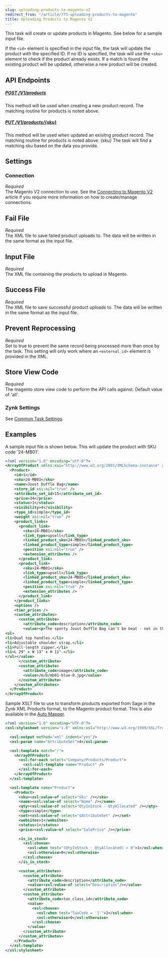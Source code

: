 ```yaml
---
slug: uploading-products-to-magento-v2
redirect_from: "/article/773-uploading-products-to-magento"
title: Uploading Products to Magento V2
---
```

 This task will create or update products in Magento. See below for a sample input file.

If the `<id>` element is specified in the input file, the task will update the product with the specified ID. If no ID is specified, the task will use the `<sku>` element to check if the product already exists. If a match is found the existing product will be updated, otherwise a new product will be created.

## API Endpoints
##### [POST /V1/products](https://devdocs.magento.com/redoc/2.3/admin-rest-api.html#operation/catalogProductRepositoryV1SavePost)
This method will be used when creating a new product record. The matching routine for products is noted above.
##### [PUT /V1/products/{sku}](https://devdocs.magento.com/redoc/2.3/admin-rest-api.html#operation/catalogProductRepositoryV1SavePut)
This method will be used when updated an exisitng product record. The matching routine for products is noted above.
_{sku}_ The task will find a matching sku based on the data you provide.

## Settings
### Connection
_Required_  
The Magento V2 connection to use. See the [Connecting to Magento V2](connecting-to-magento-v2) article if you require more information on how to create/manage connections.

## Fail File
_Required_  
The XML file to save failed product uploads to. The data will be written in the same format as the input file.

## Input File
_Required_  
The XML file containing the products to upload in Magento.

## Success File
_Required_  
The XML file to save successful product uploads to. The data will be written in the same format as the input file.

## Prevent Reprocessing
_Required_  
Set to true to prevent the same record being processed more than once by the task. This setting will only work where an `<external_id>` element is provided in the XML.

## Store View Code
_Required_  
The magento store view code to perform the API calls against. Default value of 'all'.

### Zynk Settings
See [Common Task Settings](common-task-settings).

## Examples
A sample input file is shown below. This will update the product with SKU code '24-MB01'.
```xml
<?xml version="1.0" encoding="utf-8"?>
<ArrayOfProduct xmlns:xsi="http://www.w3.org/2001/XMLSchema-instance" xmlns:xsd="http://www.w3.org/2001/XMLSchema">
  <Product>
    <id>1</id>
    <sku>24-MB01</sku>
    <name>Joust Duffle Bag</name>
    <store_id xsi:nil="true" />
    <attribute_set_id>15</attribute_set_id>
    <price>34</price>
    <status>1</status>
    <visibility>4</visibility>
    <type_id>simple</type_id>
    <weight xsi:nil="true" />
    <product_links>
      <product_link>
        <sku>24-MB01</sku>
        <link_type>upsell</link_type>
        <linked_product_sku>24-MB03</linked_product_sku>
        <linked_product_type>simple</linked_product_type>
        <position xsi:nil="true" />
        <extension_attributes />
      </product_link>
      <product_link>
        <sku>24-MB01</sku>
        <link_type>upsell</link_type>
        <linked_product_sku>24-MB05</linked_product_sku>
        <linked_product_type>simple</linked_product_type>
        <position xsi:nil="true" />
        <extension_attributes />
      </product_link>
    </product_links>
    <options />
    <tier_prices />
    <custom_attributes>
      <custom_attribute>
        <attribute_code>description</attribute_code>
        <value><p>The sporty Joust Duffle Bag can't be beat - not in the gym, not on the luggage carousel, not anywhere. Big enough to haul a basketball or soccer ball and some sneakers with plenty of room to spare, it's ideal for athletes with places to go.<p>
<ul>
<li>Dual top handles.</li>
<li>Adjustable shoulder strap.</li>
<li>Full-length zipper.</li>
<li>L 29" x W 13" x H 11".</li>
</ul></value>
      </custom_attribute>
      <custom_attribute>
        <attribute_code>image</attribute_code>
        <value>/m/b/mb01-blue-0.jpg</value>
      </custom_attribute>
    </custom_attributes>
  </Product>
</ArrayOfProduct>
```

Sample XSLT file to use to transform products exported from Sage in the Zynk XML Products format, to the Magento product format. This is also available in the [Auto Mapper](auto-mapper).
```xml
<?xml version="1.0" encoding="UTF-8"?>
<xsl:stylesheet version="1.0" xmlns:xsl="http://www.w3.org/1999/XSL/Transform">

  <xsl:output method="xml" indent="yes"/>
  <xsl:param name="AttributeSet">4</xsl:param>

  <xsl:template match="/">
    <ArrayOfProduct>
      <xsl:for-each select="Company/Products/Product">
        <xsl:call-template name="Product" />
      </xsl:for-each>
    </ArrayOfProduct>
  </xsl:template>

  <xsl:template name="Product">
    <Product>
      <sku><xsl:value-of select="Sku" /></sku>
      <name><xsl:value-of select="Name" /></name>
      <qty><xsl:value-of select="QtyInStock - QtyAllocated" /></qty>
      <type>simple</type>
      <set><xsl:value-of select="$AttributeSet" /></set>
      <websites>1</websites>
      <status>1</status>
      <price><xsl:value-of select="SalePrice" /></price>

      <is_in_stock>
        <xsl:choose>
          <xsl:when test="(QtyInStock - QtyAllocated) > 0">1</xsl:when>
          <xsl:otherwise>0</xsl:otherwise>
        </xsl:choose>
      </is_in_stock>

      <custom_attributes>
        <custom_attribute>
          <attribute_code>description</attribute_code>
          <value><xsl:value-of select="Description"/></value>
        </custom_attribute>
        <custom_attribute>
          <attribute_code>tax_class_id</attribute_code>
          <value>
            <xsl:choose>
              <xsl:when test="TaxCode = '1'">2</xsl:when>
              <xsl:otherwise>0</xsl:otherwise>
            </xsl:choose>
          </value>
        </custom_attribute>
      </custom_attributes>
    </Product>
  </xsl:template>
</xsl:stylesheet>
```
